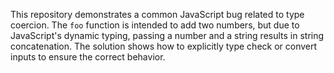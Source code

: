 This repository demonstrates a common JavaScript bug related to type coercion.  The `foo` function is intended to add two numbers, but due to JavaScript's dynamic typing, passing a number and a string results in string concatenation. The solution shows how to explicitly type check or convert inputs to ensure the correct behavior.